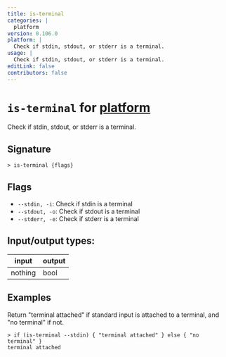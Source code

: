 ```yaml
---
title: is-terminal
categories: |
  platform
version: 0.106.0
platform: |
  Check if stdin, stdout, or stderr is a terminal.
usage: |
  Check if stdin, stdout, or stderr is a terminal.
editLink: false
contributors: false
---
```

<!-- This file is automatically generated. Please edit the command in https://github.com/nushell/nushell instead. -->

# `is-terminal` for [platform](/commands/categories/platform.md)

<div class='command-title'>Check if stdin, stdout, or stderr is a terminal.</div>

## Signature

```> is-terminal {flags} ```

## Flags

 -  `--stdin, -i`: Check if stdin is a terminal
 -  `--stdout, -o`: Check if stdout is a terminal
 -  `--stderr, -e`: Check if stderr is a terminal


## Input/output types:

| input   | output |
| ------- | ------ |
| nothing | bool   |
## Examples

Return "terminal attached" if standard input is attached to a terminal, and "no terminal" if not.
```nu
> if (is-terminal --stdin) { "terminal attached" } else { "no terminal" }
terminal attached
```
